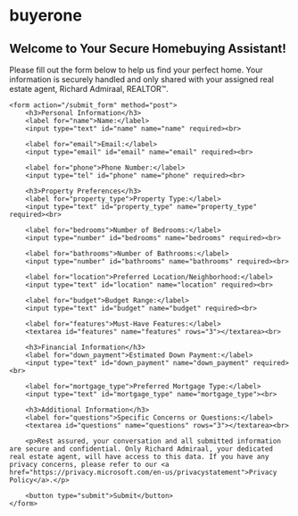 # buyerone<!DOCTYPE html>
<html lang="en">
<head>
    <meta charset="UTF-8">
    <meta name="viewport" content="width=device-width, initial-scale=1.0">
    <title>Buyer One Custom Form</title>
</head>
<body>
    <h2>Welcome to Your Secure Homebuying Assistant!</h2>
    <p>Please fill out the form below to help us find your perfect home. Your information is securely handled and only shared with your assigned real estate agent, Richard Admiraal, REALTOR™.</p>

    <form action="/submit_form" method="post">
        <h3>Personal Information</h3>
        <label for="name">Name:</label>
        <input type="text" id="name" name="name" required><br>

        <label for="email">Email:</label>
        <input type="email" id="email" name="email" required><br>

        <label for="phone">Phone Number:</label>
        <input type="tel" id="phone" name="phone" required><br>

        <h3>Property Preferences</h3>
        <label for="property_type">Property Type:</label>
        <input type="text" id="property_type" name="property_type" required><br>

        <label for="bedrooms">Number of Bedrooms:</label>
        <input type="number" id="bedrooms" name="bedrooms" required><br>

        <label for="bathrooms">Number of Bathrooms:</label>
        <input type="number" id="bathrooms" name="bathrooms" required><br>

        <label for="location">Preferred Location/Neighborhood:</label>
        <input type="text" id="location" name="location" required><br>

        <label for="budget">Budget Range:</label>
        <input type="text" id="budget" name="budget" required><br>

        <label for="features">Must-Have Features:</label>
        <textarea id="features" name="features" rows="3"></textarea><br>

        <h3>Financial Information</h3>
        <label for="down_payment">Estimated Down Payment:</label>
        <input type="text" id="down_payment" name="down_payment" required><br>

        <label for="mortgage_type">Preferred Mortgage Type:</label>
        <input type="text" id="mortgage_type" name="mortgage_type"><br>

        <h3>Additional Information</h3>
        <label for="questions">Specific Concerns or Questions:</label>
        <textarea id="questions" name="questions" rows="3"></textarea><br>

        <p>Rest assured, your conversation and all submitted information are secure and confidential. Only Richard Admiraal, your dedicated real estate agent, will have access to this data. If you have any privacy concerns, please refer to our <a href="https://privacy.microsoft.com/en-us/privacystatement">Privacy Policy</a>.</p>

        <button type="submit">Submit</button>
    </form>
</body>
</html>
